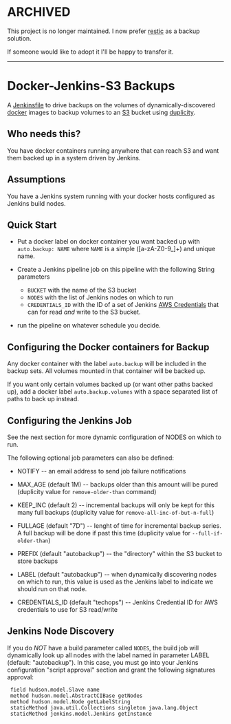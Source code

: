 ARCHIVED
========

This project is no longer maintained.  I now prefer [restic](https://restic.net/) as a backup solution.

If someone would like to adopt it I'll be happy to transfer it.

---



Docker-Jenkins-S3 Backups
=========================

A [Jenkinsfile](http://jenkins-ci.org/) to drive backups on the
volumes of dynamically-discovered [docker](https://www.docker.com/)
images to backup volumes to an [S3](https://aws.amazon.com/s3/) bucket
using [duplicity](http://duplicity.nongnu.org/).

Who needs this?
---------------

You have docker containers running anywhere that can reach S3 and
want them backed up in a system driven by Jenkins.

Assumptions
-----------

You have a Jenkins system running with your docker hosts configured as
Jenkins build nodes.


Quick Start
-----------

* Put a docker label on docker container you want backed up with
  `auto.backup: NAME` where `NAME` is a simple ([a-zA-Z0-9_]+) and
  unique name.

* Create a Jenkins pipeline job on this pipeline with the following String
  parameters
  * `BUCKET` with the name of the S3 bucket
  * `NODES` with the list of Jenkins nodes on which to run
  * `CREDENTIALS_ID` with the ID of a set of Jenkins [AWS
  Credentials](https://wiki.jenkins.io/display/JENKINS/CloudBees+AWS+Credentials+Plugin) that can for read *and* write to the S3 bucket.

* run the pipeline on whatever schedule you decide.


Configuring the Docker containers for Backup
--------------------------------------------

Any docker container with the label `auto.backup` will be included in
the backup sets.  All volumes mounted in that container will be backed
up.

If you want only certain volumes backed up (or want other paths backed
up), add a docker label `auto.backup.volumes` with a space separated
list of paths to back up instead.

Configuring the Jenkins Job
---------------------------

See the next section for more dynamic configuration of NODES on which to run.

The following optional job parameters can also be defined:

* NOTIFY -- an email address to send job failure notifications

* MAX_AGE (default 1M) -- backups older than this amount will be pured
  (duplicity value for `remove-older-than` command)

* KEEP_INC (default 2) -- incremental backups will only be kept for
  this many full backups (duplicity value for
  `remove-all-inc-of-but-n-full`)

* FULLAGE (default "7D") -- lenght of time for incremental backup
  series.  A full backup will be done if past this time (duplicity
  value for `--full-if-older-than`)

* PREFIX (default "autobackup") -- the "directory" within the S3
  bucket to store backups

* LABEL (default "autobackup") -- when dynamically discovering nodes
  on which to run, this value is used as the Jenkins label to indicate
  we should run on that node.

* CREDENTIALS_ID (default "techops") -- Jenkins Credential ID for AWS
  credentials to use for S3 read/write


Jenkins Node Discovery
----------------------

If you do *NOT* have a build parameter called `NODES`, the build job
will dynamically look up all nodes with the label named in parameter
LABEL (default: "autobackup").  In this case, you must go into your
Jenkins configuration "script approval" section and grant the
following signatures approval:

     field hudson.model.Slave name
     method hudson.model.AbstractCIBase getNodes
     method hudson.model.Node getLabelString
     staticMethod java.util.Collections singleton java.lang.Object
     staticMethod jenkins.model.Jenkins getInstance
